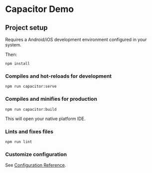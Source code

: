 # Capacitor Demo

## Project setup
Requires a Android/iOS development environment configured in your system.

Then:
```
npm install
```

### Compiles and hot-reloads for development

```
npm run capacitor:serve
```

### Compiles and minifies for production
```
npm run capacitor:build
```
This will open your native platform IDE.

### Lints and fixes files
```
npm run lint
```

### Customize configuration
See [Configuration Reference](https://cli.vuejs.org/config/).
